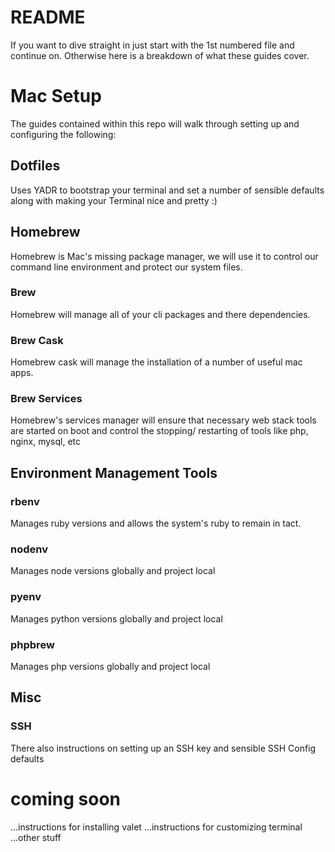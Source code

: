 # README

If you want to dive straight in just start with the 1st numbered file and continue on. Otherwise here is a breakdown of what these guides cover.


# Mac Setup
The guides contained within this repo will walk through setting up and configuring the following:

## Dotfiles

Uses YADR to bootstrap your terminal and set a number of sensible defaults along with making your Terminal nice and pretty :)

## Homebrew
Homebrew is Mac's missing package manager, we will use it to control our command line environment and protect our system files.

### Brew
Homebrew will manage all of your cli packages and there dependencies. 

### Brew Cask
Homebrew cask will manage the installation of a number of useful mac apps.

### Brew Services
Homebrew's services manager will ensure that necessary web stack tools are started on boot and control the stopping/ restarting of tools like php, nginx, mysql, etc


## Environment Management Tools

### rbenv

Manages ruby versions and allows the system's ruby to remain in tact.

### nodenv

Manages node versions globally and project local

### pyenv

Manages python versions globally and project local

### phpbrew

Manages php versions globally and project local

## Misc

### SSH
There also instructions on setting up an SSH key and sensible SSH Config defaults


# coming soon

...instructions for installing valet
...instructions for customizing terminal
...other stuff
